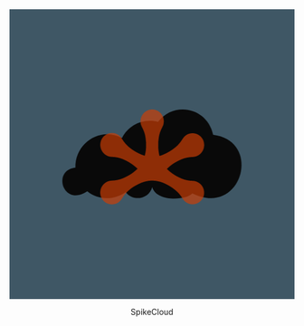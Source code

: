<div align="center">

<img src="SpikeCloud.png"  width=512 height=512  align="center">

SpikeCloud 


